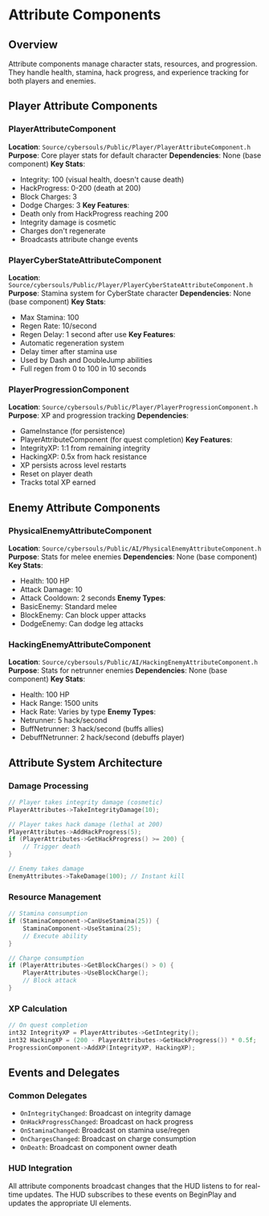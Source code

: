# Attribute Components

## Overview
Attribute components manage character stats, resources, and progression. They handle health, stamina, hack progress, and experience tracking for both players and enemies.

## Player Attribute Components

### PlayerAttributeComponent
**Location**: `Source/cybersouls/Public/Player/PlayerAttributeComponent.h`
**Purpose**: Core player stats for default character
**Dependencies**: None (base component)
**Key Stats**:
- Integrity: 100 (visual health, doesn't cause death)
- HackProgress: 0-200 (death at 200)
- Block Charges: 3
- Dodge Charges: 3
**Key Features**:
- Death only from HackProgress reaching 200
- Integrity damage is cosmetic
- Charges don't regenerate
- Broadcasts attribute change events

### PlayerCyberStateAttributeComponent
**Location**: `Source/cybersouls/Public/Player/PlayerCyberStateAttributeComponent.h`
**Purpose**: Stamina system for CyberState character
**Dependencies**: None (base component)
**Key Stats**:
- Max Stamina: 100
- Regen Rate: 10/second
- Regen Delay: 1 second after use
**Key Features**:
- Automatic regeneration system
- Delay timer after stamina use
- Used by Dash and DoubleJump abilities
- Full regen from 0 to 100 in 10 seconds

### PlayerProgressionComponent
**Location**: `Source/cybersouls/Public/Player/PlayerProgressionComponent.h`
**Purpose**: XP and progression tracking
**Dependencies**: 
- GameInstance (for persistence)
- PlayerAttributeComponent (for quest completion)
**Key Features**:
- IntegrityXP: 1:1 from remaining integrity
- HackingXP: 0.5x from hack resistance
- XP persists across level restarts
- Reset on player death
- Tracks total XP earned

## Enemy Attribute Components

### PhysicalEnemyAttributeComponent
**Location**: `Source/cybersouls/Public/AI/PhysicalEnemyAttributeComponent.h`
**Purpose**: Stats for melee enemies
**Dependencies**: None (base component)
**Key Stats**:
- Health: 100 HP
- Attack Damage: 10
- Attack Cooldown: 2 seconds
**Enemy Types**:
- BasicEnemy: Standard melee
- BlockEnemy: Can block upper attacks
- DodgeEnemy: Can dodge leg attacks

### HackingEnemyAttributeComponent
**Location**: `Source/cybersouls/Public/AI/HackingEnemyAttributeComponent.h`
**Purpose**: Stats for netrunner enemies
**Dependencies**: None (base component)
**Key Stats**:
- Health: 100 HP
- Hack Range: 1500 units
- Hack Rate: Varies by type
**Enemy Types**:
- Netrunner: 5 hack/second
- BuffNetrunner: 3 hack/second (buffs allies)
- DebuffNetrunner: 2 hack/second (debuffs player)

## Attribute System Architecture

### Damage Processing
```cpp
// Player takes integrity damage (cosmetic)
PlayerAttributes->TakeIntegrityDamage(10);

// Player takes hack damage (lethal at 200)
PlayerAttributes->AddHackProgress(5);
if (PlayerAttributes->GetHackProgress() >= 200) {
    // Trigger death
}

// Enemy takes damage
EnemyAttributes->TakeDamage(100); // Instant kill
```

### Resource Management
```cpp
// Stamina consumption
if (StaminaComponent->CanUseStamina(25)) {
    StaminaComponent->UseStamina(25);
    // Execute ability
}

// Charge consumption
if (PlayerAttributes->GetBlockCharges() > 0) {
    PlayerAttributes->UseBlockCharge();
    // Block attack
}
```

### XP Calculation
```cpp
// On quest completion
int32 IntegrityXP = PlayerAttributes->GetIntegrity();
int32 HackingXP = (200 - PlayerAttributes->GetHackProgress()) * 0.5f;
ProgressionComponent->AddXP(IntegrityXP, HackingXP);
```

## Events and Delegates

### Common Delegates
- `OnIntegrityChanged`: Broadcast on integrity damage
- `OnHackProgressChanged`: Broadcast on hack progress
- `OnStaminaChanged`: Broadcast on stamina use/regen
- `OnChargesChanged`: Broadcast on charge consumption
- `OnDeath`: Broadcast on component owner death

### HUD Integration
All attribute components broadcast changes that the HUD listens to for real-time updates. The HUD subscribes to these events on BeginPlay and updates the appropriate UI elements.